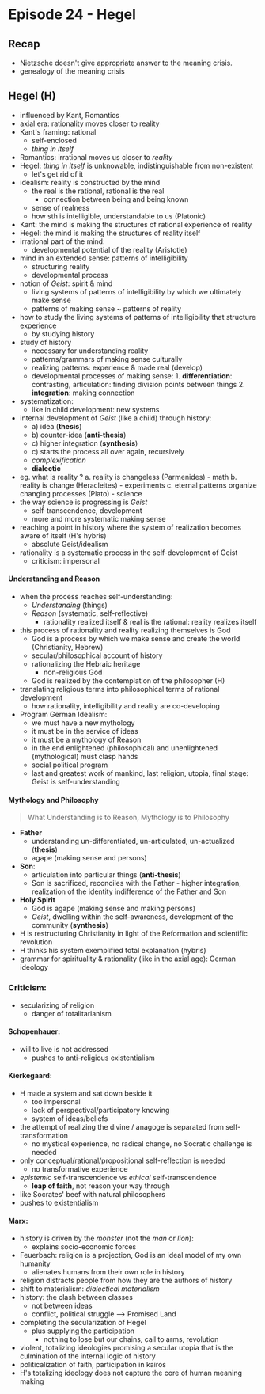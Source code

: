 # Episode 24 - Hegel

## Recap

+ Nietzsche doesn't give appropriate answer to the meaning crisis.
+ genealogy of the meaning crisis

## Hegel (H)

+ influenced by Kant, Romantics
+ axial era: rationality moves closer to reality
+ Kant's framing: rational
    + self-enclosed
    + *thing in itself*
+ Romantics: irrational moves us closer to *reality*
+ Hegel: *thing in itself* is unknowable, indistinguishable from non-existent
    + let's get rid of it
+ idealism: reality is constructed by the mind
    + the real is the rational, rational is the real
        + connection between being and being known
    + sense of realness
    + how sth is intelligible, understandable to us (Platonic)
+ Kant: the mind is making the structures of rational experience of reality
+ Hegel: the mind is making the structures of reality itself
+ irrational part of the mind:
    + developmental potential of the reality (Aristotle)
+ mind in an extended sense: patterns of intelligibility
    + structuring reality
    + developmental process
+ notion of *Geist*: spirit & mind
    + living systems of patterns of intelligibility by which we ultimately make sense
    + patterns of making sense ~ patterns of reality
+ how to study the living systems of patterns of intelligibility that structure experience
    + by studying history
+ study of history
    + necessary for understanding reality
    + patterns/grammars of making sense culturally
    + realizing patterns: experience & made real (develop)
    + developmental processes of making sense:
          1. __differentiation__: contrasting, articulation: finding division points between things
          2. __integration__: making connection
+ systematization:
    + like in child development: new systems
+ internal development of *Geist* (like a child) through history:
     + a) idea (**thesis**) 
     + b) counter-idea (**anti-thesis**)
     + c) higher integration (**synthesis**)
     + c) starts the process all over again, recursively
     + *complexification*
     + **dialectic**
+ eg. what is reality ?
    a. reality is changeless (Parmenides) - math
    b. reality is change (Heracleites) - experiments
    c. eternal patterns organize changing processes (Plato) - science
+ the way science is progressing is *Geist*
   + self-transcendence, development
   + more and more systematic making sense
+ reaching a point in history where the system of realization becomes aware of itself (H's hybris)
	+ absolute Geist/idealism
+ rationality is a systematic process in the self-development of Geist
    + criticism: impersonal

#### Understanding and Reason

+ when the process reaches self-understanding:
    + *Understanding* (things)
    + *Reason* (systematic, self-reflective)
        + rationality realized itself & real is the rational: reality realizes itself
+ this process of rationality and reality realizing themselves is God
    + God is a process by which we make sense and create the world (Christianity, Hebrew)
    + secular/philosophical account of history
    + rationalizing the Hebraic heritage
        + non-religious God
    + God is realized by the contemplation of the philosopher (H)
+ translating religious terms into philosophical terms of rational development
    + how rationality, intelligibility and reality are co-developing
+ Program German Idealism:
    + we must have a new mythology
    + it must be in the service of ideas
    + it must be a mythology of Reason
    + in the end enlightened (philosophical) and unenlightened (mythological) must clasp hands
    + social political program
    + last and greatest work of mankind, last religion, utopia, final stage: Geist is self-understanding

#### Mythology and Philosophy

> What Understanding is to Reason, Mythology is to Philosophy

+ __Father__
    + understanding un-differentiated, un-articulated, un-actualized (**thesis**)
    + agape (making sense and persons)
+ __Son__:
    + articulation into particular things (**anti-thesis**)
    + Son is sacrificed, reconciles with the Father - higher integration, realization of the identity indifference of the Father and Son
+ __Holy Spirit__
    + God is agape (making sense and making persons)
    + *Geist*, dwelling within the self-awareness, development of the community (**synthesis**)
+ H is restructuring Christianity in light of the Reformation and scientific revolution
+ H thinks his system exemplified total explanation (hybris)
+ grammar for spirituality & rationality (like in the axial age): German ideology

### Criticism:

+ secularizing of religion
	+ danger of totalitarianism

#### Schopenhauer:

+ will to live is not addressed 
   + pushes to anti-religious existentialism

#### Kierkegaard: 

+ H made a system and sat down beside it
    + too impersonal
    + lack of perspectival/participatory knowing
    + system of ideas/beliefs
+ the attempt of realizing the divine / anagoge is separated from self-transformation
    + no mystical experience, no radical change, no Socratic challenge is needed
+ only conceptual/rational/propositional self-reflection is needed
    + no transformative experience
+ *epistemic* self-transcendence vs *ethical* self-transcendence
    + **leap of faith**, not reason your way through
+ like Socrates' beef with natural philosophers
+ pushes to existentialism

#### Marx:

+ history is driven by the *monster* (not the *man* or *lion*):
    + explains socio-economic forces
+ Feuerbach: religion is a projection, God is an ideal model of my own humanity
    + alienates humans from their own role in history
+ religion distracts people from how they are the authors of history
+ shift to materialism: *dialectical materialism*
+ history: the clash between classes
    + not between ideas
    + conflict, political struggle --> Promised Land
+ completing the secularization of Hegel
    + plus supplying the participation
        + nothing to lose but our chains, call to arms, revolution
+ violent, totalizing ideologies promising a secular utopia that is the culmination of the internal logic of history
+ politicalization of faith, participation in kairos
+ H's totalizing ideology does not capture the core of human meaning making
